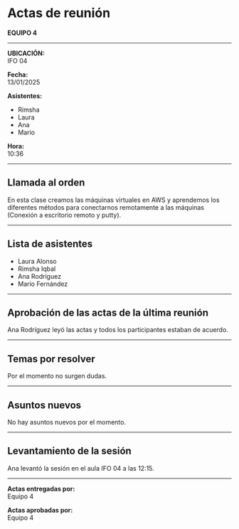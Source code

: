 # Actas de reunión

**EQUIPO 4**

---

**UBICACIÓN:**  
IFO 04

**Fecha:**  
13/01/2025

**Asistentes:**  
- Rimsha  
- Laura  
- Ana  
- Mario  

**Hora:**  
10:36

---

## Llamada al orden

En esta clase creamos las máquinas virtuales en AWS y aprendemos los diferentes métodos para conectarnos remotamente a las máquinas (Conexión a escritorio remoto y putty).

---

## Lista de asistentes

- Laura Alonso  
- Rimsha Iqbal  
- Ana Rodríguez  
- Mario Fernández

---

## Aprobación de las actas de la última reunión

Ana Rodríguez leyó las actas y todos los participantes estaban de acuerdo.

---

## Temas por resolver

Por el momento no surgen dudas.

---

## Asuntos nuevos

No hay asuntos nuevos por el momento.

---

## Levantamiento de la sesión

Ana levantó la sesión en el aula IFO 04 a las 12:15.

---

**Actas entregadas por:**  
Equipo 4

**Actas aprobadas por:**  
Equipo 4
